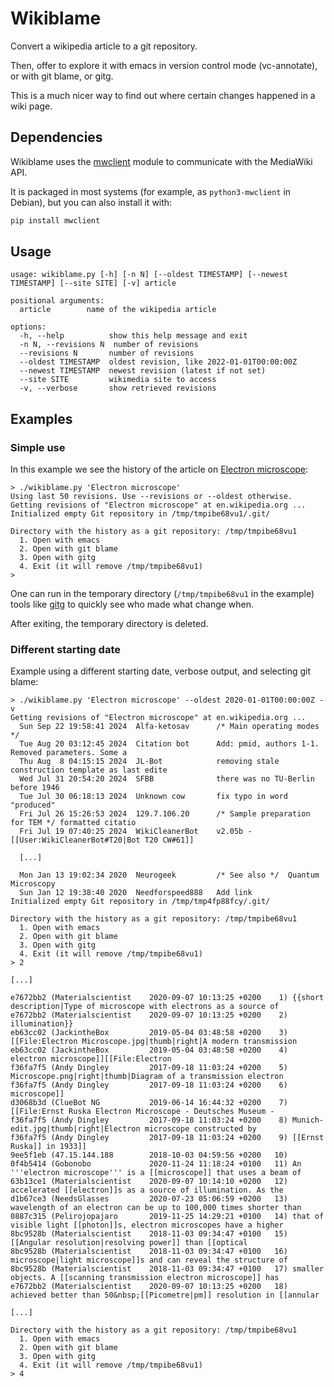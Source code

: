 # Wikiblame

Convert a wikipedia article to a git repository.

Then, offer to explore it with emacs in version control mode
(vc-annotate), or with git blame, or gitg.

This is a much nicer way to find out where certain changes happened in
a wiki page.


## Dependencies

Wikiblame uses the [mwclient](https://github.com/mwclient/mwclient)
module to communicate with the MediaWiki API.

It is packaged in most systems (for example, as `python3-mwclient` in
Debian), but you can also install it with:

```sh
pip install mwclient
```


## Usage

```
usage: wikiblame.py [-h] [-n N] [--oldest TIMESTAMP] [--newest TIMESTAMP] [--site SITE] [-v] article

positional arguments:
  article        name of the wikipedia article

options:
  -h, --help          show this help message and exit
  -n N, --revisions N  number of revisions
  --revisions N       number of revisions
  --oldest TIMESTAMP  oldest revision, like 2022-01-01T00:00:00Z
  --newest TIMESTAMP  newest revision (latest if not set)
  --site SITE         wikimedia site to access
  -v, --verbose       show retrieved revisions
```


## Examples

### Simple use

In this example we see the history of the article on [Electron
microscope](https://en.wikipedia.org/wiki/Electron_microscope):

```
> ./wikiblame.py 'Electron microscope'
Using last 50 revisions. Use --revisions or --oldest otherwise.
Getting revisions of "Electron microscope" at en.wikipedia.org ...
Initialized empty Git repository in /tmp/tmpibe68vu1/.git/

Directory with the history as a git repository: /tmp/tmpibe68vu1
  1. Open with emacs
  2. Open with git blame
  3. Open with gitg
  4. Exit (it will remove /tmp/tmpibe68vu1)
>
```

One can run in the temporary directory (`/tmp/tmpibe68vu1` in the
example) tools like [gitg](https://wiki.gnome.org/Apps/Gitg/) to
quickly see who made what change when.

After exiting, the temporary directory is deleted.


### Different starting date

Example using a different starting date, verbose output, and selecting
git blame:

```
> ./wikiblame.py 'Electron microscope' --oldest 2020-01-01T00:00:00Z -v
Getting revisions of "Electron microscope" at en.wikipedia.org ...
  Sun Sep 22 19:58:41 2024  Alfa-ketosav      /* Main operating modes */
  Tue Aug 20 03:12:45 2024  Citation bot      Add: pmid, authors 1-1. Removed parameters. Some a
  Thu Aug  8 04:15:15 2024  JL-Bot            removing stale construction template as last edite
  Wed Jul 31 20:54:20 2024  SFBB              there was no TU-Berlin before 1946
  Tue Jul 30 06:18:13 2024  Unknown cow       fix typo in word "produced"
  Fri Jul 26 15:26:53 2024  129.7.106.20      /* Sample preparation for TEM */ formatted citatio
  Fri Jul 19 07:40:25 2024  WikiCleanerBot    v2.05b - [[User:WikiCleanerBot#T20|Bot T20 CW#61]]

  [...]

  Mon Jan 13 19:02:34 2020  Neurogeek         /* See also */  Quantum Microscopy
  Sun Jan 12 19:38:40 2020  Needforspeed888   Add link
Initialized empty Git repository in /tmp/tmp4fp88fcy/.git/

Directory with the history as a git repository: /tmp/tmpibe68vu1
  1. Open with emacs
  2. Open with git blame
  3. Open with gitg
  4. Exit (it will remove /tmp/tmpibe68vu1)
> 2

[...]

e7672bb2 (Materialscientist    2020-09-07 10:13:25 +0200    1) {{short description|Type of microscope with electrons as a source of
e7672bb2 (Materialscientist    2020-09-07 10:13:25 +0200    2) illumination}}
eb63cc02 (JackintheBox         2019-05-04 03:48:58 +0200    3) [[File:Electron Microscope.jpg|thumb|right|A modern transmission
eb63cc02 (JackintheBox         2019-05-04 03:48:58 +0200    4) electron microscope]][[File:Electron
f36fa7f5 (Andy Dingley         2017-09-18 11:03:24 +0200    5) Microscope.png|right|thumb|Diagram of a transmission electron
f36fa7f5 (Andy Dingley         2017-09-18 11:03:24 +0200    6) microscope]]
d3068b3d (ClueBot NG           2019-06-14 16:44:32 +0200    7) [[File:Ernst Ruska Electron Microscope - Deutsches Museum -
f36fa7f5 (Andy Dingley         2017-09-18 11:03:24 +0200    8) Munich-edit.jpg|thumb|right|Electron microscope constructed by
f36fa7f5 (Andy Dingley         2017-09-18 11:03:24 +0200    9) [[Ernst Ruska]] in 1933]]
9ee5f1eb (47.15.144.188        2018-10-03 04:59:56 +0200   10)
0f4b5414 (Gobonobo             2020-11-24 11:18:24 +0100   11) An '''electron microscope''' is a [[microscope]] that uses a beam of
63b13ce1 (Materialscientist    2020-09-07 10:14:10 +0200   12) accelerated [[electron]]s as a source of illumination. As the
d1b67ce3 (NeedsGlasses         2020-07-23 05:06:59 +0200   13) wavelength of an electron can be up to 100,000 times shorter than
0887c315 (Pelirojopajaro       2019-11-25 14:29:21 +0100   14) that of visible light [[photon]]s, electron microscopes have a higher
8bc9528b (Materialscientist    2018-11-03 09:34:47 +0100   15) [[Angular resolution|resolving power]] than [[optical
8bc9528b (Materialscientist    2018-11-03 09:34:47 +0100   16) microscope|light microscope]]s and can reveal the structure of
8bc9528b (Materialscientist    2018-11-03 09:34:47 +0100   17) smaller objects. A [[scanning transmission electron microscope]] has
e7672bb2 (Materialscientist    2020-09-07 10:13:25 +0200   18) achieved better than 50&nbsp;[[Picometre|pm]] resolution in [[annular

[...]

Directory with the history as a git repository: /tmp/tmpibe68vu1
  1. Open with emacs
  2. Open with git blame
  3. Open with gitg
  4. Exit (it will remove /tmp/tmpibe68vu1)
> 4
```
